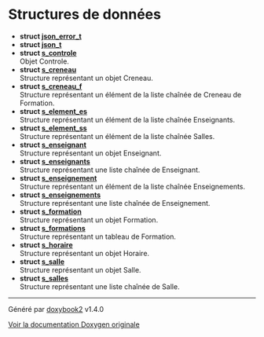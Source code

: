 # Structures de données

* **struct [json_error_t](/Classes/structjson__error__t.md)**
* **struct [json_t](/Classes/structjson__t.md)**
* **struct [s_controle](/Classes/structs__controle.md)** <br>Objet Controle.
* **struct [s_creneau](/Classes/structs__creneau.md)** <br>Structure représentant un objet Creneau.
* **struct [s_creneau_f](/Classes/structs__creneau__f.md)** <br>Structure représentant un élément de la liste chaînée de Creneau de Formation.
* **struct [s_element_es](/Classes/structs__element__es.md)** <br>Structure représentant un élément de la liste chaînée Enseignants.
* **struct [s_element_ss](/Classes/structs__element__ss.md)** <br>Structure représentant un élément de la liste chaînée Salles.
* **struct [s_enseignant](/Classes/structs__enseignant.md)** <br>Structure représentant un objet Enseignant.
* **struct [s_enseignants](/Classes/structs__enseignants.md)** <br>Structure représentant une liste chaînée de Enseignant.
* **struct [s_enseignement](/Classes/structs__enseignement.md)** <br>Structure représentant un élément de la liste chaînée Enseignements.
* **struct [s_enseignements](/Classes/structs__enseignements.md)** <br>Structure représentant une liste chaînée de Enseignement.
* **struct [s_formation](/Classes/structs__formation.md)** <br>Structure représentant un objet Formation.
* **struct [s_formations](/Classes/structs__formations.md)** <br>Structure représentant un tableau de Formation.
* **struct [s_horaire](/Classes/structs__horaire.md)** <br>Structure représentant un objet Horaire.
* **struct [s_salle](/Classes/structs__salle.md)** <br>Structure représentant un objet Salle.
* **struct [s_salles](/Classes/structs__salles.md)** <br>Structure représentant une liste chaînée de Salle.

---

Généré par [doxybook2](https://github.com/matusnovak/doxybook2) v1.4.0

[Voir la documentation Doxygen originale](https://rmihaja.github.io/BAC/doxygen/index.html)
